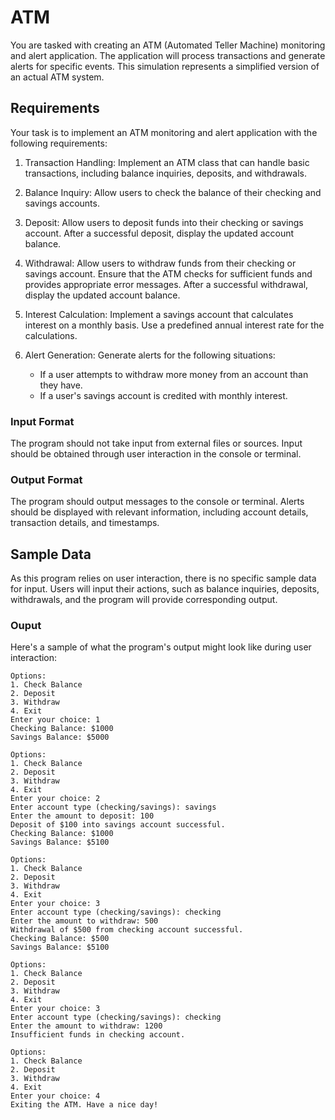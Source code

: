 # ATM

You are tasked with creating an ATM (Automated Teller Machine) monitoring and alert application. The application will process transactions and generate alerts for specific events. This simulation represents a simplified version of an actual ATM system.

## Requirements
Your task is to implement an ATM monitoring and alert application with the following requirements:

1. Transaction Handling: Implement an ATM class that can handle basic transactions, including balance inquiries, deposits, and withdrawals.

2. Balance Inquiry: Allow users to check the balance of their checking and savings accounts.

3. Deposit: Allow users to deposit funds into their checking or savings account. After a successful deposit, display the updated account balance.

4. Withdrawal: Allow users to withdraw funds from their checking or savings account. Ensure that the ATM checks for sufficient funds and provides appropriate error messages. After a successful withdrawal, display the updated account balance.

5. Interest Calculation: Implement a savings account that calculates interest on a monthly basis. Use a predefined annual interest rate for the calculations.

6. Alert Generation: Generate alerts for the following situations:

    * If a user attempts to withdraw more money from an account than they have.
    * If a user's savings account is credited with monthly interest.

### Input Format
The program should not take input from external files or sources. Input should be obtained through user interaction in the console or terminal.



### Output Format
The program should output messages to the console or terminal. Alerts should be displayed with relevant information, including account details, transaction details, and timestamps.



## Sample Data
As this program relies on user interaction, there is no specific sample data for input. Users will input their actions, such as balance inquiries, deposits, withdrawals, and the program will provide corresponding output.


### Ouput
Here's a sample of what the program's output might look like during user interaction:


```text
Options:
1. Check Balance
2. Deposit
3. Withdraw
4. Exit
Enter your choice: 1
Checking Balance: $1000
Savings Balance: $5000

Options:
1. Check Balance
2. Deposit
3. Withdraw
4. Exit
Enter your choice: 2
Enter account type (checking/savings): savings
Enter the amount to deposit: 100
Deposit of $100 into savings account successful.
Checking Balance: $1000
Savings Balance: $5100

Options:
1. Check Balance
2. Deposit
3. Withdraw
4. Exit
Enter your choice: 3
Enter account type (checking/savings): checking
Enter the amount to withdraw: 500
Withdrawal of $500 from checking account successful.
Checking Balance: $500
Savings Balance: $5100

Options:
1. Check Balance
2. Deposit
3. Withdraw
4. Exit
Enter your choice: 3
Enter account type (checking/savings): checking
Enter the amount to withdraw: 1200
Insufficient funds in checking account.

Options:
1. Check Balance
2. Deposit
3. Withdraw
4. Exit
Enter your choice: 4
Exiting the ATM. Have a nice day!

```
